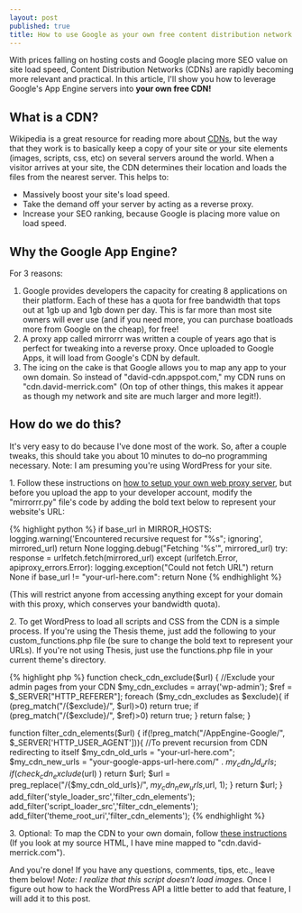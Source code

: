 ```yaml
---
layout: post
published: true
title: How to use Google as your own free content distribution network
---
```

With prices falling on hosting costs and Google placing more SEO value on  site load speed, Content Distribution Networks (CDNs) are rapidly becoming more relevant and practical. In this article, I'll show you how to leverage Google's App Engine servers into **your own free CDN!**

## What is a CDN?

Wikipedia is a great resource for reading more about [CDNs](http://en.wikipedia.org/wiki/Content_delivery_network), but the way that they work is to basically keep a copy of your site or your site elements (images, scripts, css, etc) on several servers around the world. When a visitor arrives at your site, the CDN determines their location and loads the files from the nearest server. This helps to:

* Massively boost your site's load speed.
* Take the demand off your server by acting as a reverse proxy.
* Increase your SEO ranking, because Google is placing more value on load speed.

## Why the Google App Engine?

For 3 reasons:

1. Google provides developers the capacity for creating 8 applications on their platform. Each of these has a quota for free bandwidth that tops out at 1gb up and 1gb down per day. This is far more than most site owners will ever use (and if you need more, you can purchase boatloads more from Google on the cheap), for free!
2. A proxy app called mirrorrr was written a couple of years ago that is perfect for tweaking into a reverse proxy. Once uploaded to Google Apps, it will load from Google's CDN by default.
3. The icing on the cake is that Google allows you to map any app to your own domain. So instead of "david-cdn.appspot.com," my CDN runs on "cdn.david-merrick.com"  (On top of other things, this makes it appear as though my network and site are much larger and more legit!).

## How do we do this?

It's very easy to do because I've done most of the work. So, after a couple tweaks, this should take you about 10 minutes to do–no programming necessary. Note: I am presuming you're using WordPress for your site.

1\. Follow these instructions on [how to setup your own web proxy server](http://www.labnol.org/internet/setup-proxy-server/12890/), but before you upload the app to your developer account, modify the "mirrorrr.py" file's code by adding the bold text below to represent your website's URL:

{% highlight python %}
if base_url in MIRROR_HOSTS:
      logging.warning('Encountered recursive request for "%s"; ignoring',
                      mirrored_url)
      return None
    logging.debug("Fetching '%s'", mirrored_url)
    try:
      response = urlfetch.fetch(mirrored_url)
    except (urlfetch.Error, apiproxy_errors.Error):
      logging.exception("Could not fetch URL")
      return None
    if base_url != "your-url-here.com":
		return None
{% endhighlight %}

(This will restrict anyone from accessing anything except for your domain with this proxy, which conserves your bandwidth quota).

2\. To get WordPress to load all scripts and CSS from the CDN is a simple process. If you're using the Thesis theme, just add the following to your custom_functions.php file (be sure to change the bold text to represent your URLs). If you're not using Thesis, just use the functions.php file in your current theme's directory.

{% highlight php %}
function check_cdn_exclude($url) { //Exclude your admin pages from your CDN
	$my_cdn_excludes = array('wp-admin');
	$ref = $_SERVER["HTTP_REFERER"];
	foreach ($my_cdn_excludes as $exclude){
		if (preg_match("/{$exclude}/", $url)>0) return true;
		if (preg_match("/{$exclude}/", $ref)>0) return true;
	}
	return false;
}

function filter_cdn_elements($url) {
	if(!preg_match("/AppEngine\-Google/", $_SERVER['HTTP_USER_AGENT'])){ //To prevent recursion from CDN redirecting to itself
		$my_cdn_old_urls = "your-url-here.com";
		$my_cdn_new_urls = "your-google-apps-url-here.com/" . $my_cdn_old_urls;
		if (check_cdn_exclude($url) ) return $url;
			$url = preg_replace("/{$my_cdn_old_urls}/", $my_cdn_new_urls,$url, 1);
	}
	return $url;
}
add_filter('style_loader_src','filter_cdn_elements');
add_filter('script_loader_src','filter_cdn_elements');
add_filter('theme_root_uri','filter_cdn_elements');
{% endhighlight %}

3\. Optional: To map the CDN to your own domain, follow [these instructions](http://www.google.com/support/a/bin/answer.py?hl=en-in&answer=61057) (If you look at my source HTML, I have mine mapped to "cdn.david-merrick.com").

And you're done! If you have any questions, comments, tips, etc., leave them below! _Note: I realize that this script doesn't load images._ Once I figure out how to hack the WordPress API a little better to add that feature, I will add it to this post.

